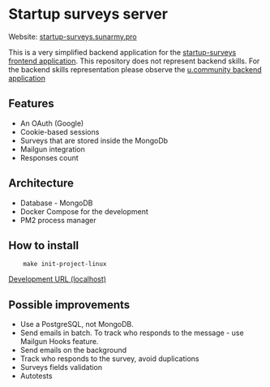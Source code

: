 # Startup surveys server

Website: [startup-surveys.sunarmy.pro](https://startup-surveys.sunarmy.pro/)

This is a very simplified backend application for the 
[startup-surveys frontend application](https://github.com/vladimirice/startup-surveys-client).
This repository does not represent backend skills. For the backend skills representation 
please observe the [u.community backend application](https://github.com/UOSnetwork/ucom.backend)

## Features
* An OAuth (Google)
* Cookie-based sessions
* Surveys that are stored inside the MongoDb
* Mailgun integration
* Responses count

## Architecture
* Database - MongoDB
* Docker Compose for the development
* PM2 process manager

## How to install

```
    make init-project-linux
```

[Development URL (localhost)](http://localhost:3000/) 

## Possible improvements 
* Use a PostgreSQL, not MongoDB.
* Send emails in batch. To track who responds to the message - use Mailgun Hooks feature.
* Send emails on the background
* Track who responds to the survey, avoid duplications
* Surveys fields validation
* Autotests
